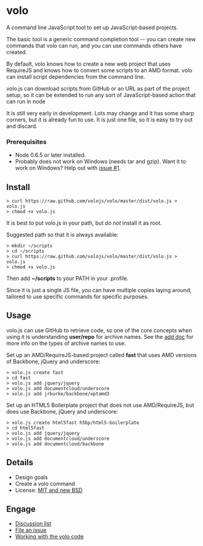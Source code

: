 # volo

A command line JavaScript tool to set up JavaScript-based projects.

The basic tool is a generic command completion tool -- you can create new
commands that volo can run, and you can use commands others have created.

By default, volo knows how to create a new web project that uses
RequireJS and knows how to convert some scripts to an AMD format. volo can
install script dependencies from the command line.

volo.js can download scripts from GitHub or an URL as part of the project setup,
so it can be extended to run any sort of JavaScript-based action that can run
in node

It is still very early in development. Lots may change and it has some sharp
corners, but it is already fun to use. It is just one file, so it is
easy to try out and discard.

### Prerequisites

* Node 0.6.5 or later installed.
* Probably does not work on Windows (needs tar and gzip). Want it to work on
Windows? Help out with [issue #1](https://github.com/volojs/volo/issues/1).

## Install

    > curl https://raw.github.com/volojs/volo/master/dist/volo.js > volo.js
    > chmod +x volo.js

It is best to put volo.js in your path, but *do not* install it as root.

Suggested path so that it is always available:

    > mkdir ~/scripts
    > cd ~/scripts
    > curl https://raw.github.com/volojs/volo/master/dist/volo.js > volo.js
    > chmod +x volo.js

Then add **~/scripts** to your PATH in your .profile.

Since it is just a single JS file, you can have multiple copies laying around,
tailored to use specific commands for specific purposes.

## Usage

volo.js can use GitHub to retrieve code, so one of the core concepts when using
it is understanding **user/repo** for archive names. See the
[add doc](https://github.com/volojs/volo/blob/master/volo/add/doc.md) for more
info on the types of archive names to use.

Set up an AMD/RequireJS-based project called **fast** that uses AMD versions of
Backbone, jQuery and underscore:

    > volo.js create fast
    > cd fast
    > volo.js add jquery/jquery
    > volo.js add documentcloud/underscore
    > volo.js add jrburke/backbone/optamd3

Set up an HTML5 Boilerplate project that does not use AMD/RequireJS, but does
use Backbone, jQuery and underscore:

    > volo.js create html5fast h5bp/html5-boilerplate
    > cd html5fast
    > volo.js add jquery/jquery
    > volo.js add documentcloud/underscore
    > volo.js add documentcloud/backbone

## Details

* Design goals
* Create a volo command
* License: [MIT and new BSD](https://github.com/volojs/volo/blob/master/LICENSE)

## Engage

* [Discussion list](http://groups.google.com/group/volojs)
* [File an issue](https://github.com/volojs/volo/issues)
* [Working with the volo code]()
